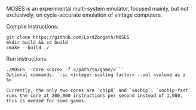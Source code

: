 MOSES is an experimental multi-system emulator, focused mainly, but not exclusively, on cycle-accurate emulation of vintage computers.

Compile instructions:

```
git clone https://github.com/LordZorgath/MOSES
mkdir build && cd build
cmake --build ./
```
Run instructions:

```
./MOSES --core <core> -f </path/to/game/>```
Optional commands: `-sc <integer scaling factor> --vol <volume as a %>`

Currently, the only two cores are `chip8` and `xochip`. `xochip-fast` runs the core at 200,000 instructions per second instead of 1,000, this is needed for some games.
